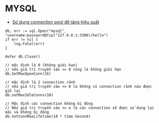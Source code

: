 MYSQL
===

* [Sử dụng connection pool để tăng hiệu suất](http://go-database-sql.org/connection-pool.html) 

```gotemplate
db, err := sql.Open("mysql", "username:password@tcp("127.0.0.1:3306)/hello")
if err != nil {
    log.Fatal(err)
}

defer db.Close()

// mặc định là 0 (không giới hạn) 
// nếu giá trị truyền vào <= 0 cũng là không giới hạn 
db.SetMaxOpenConn(16)

// mặc định là 2 connection rảnh 
// nếu giá trị truyền vào <= 0 là không có connection rảnh nào được giữ lại 
db.setMaxIdleConns(10)

// Mặc định các connection không bị đóng 
// Nếu giá trị truyền vào <= o là các connection sẽ được sử dụng lại mãi và không bị đóng
db.SetConnMaxLifetime(10 * time.Second)
```


